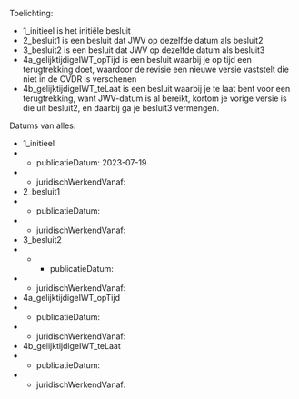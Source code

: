 Toelichting:
- 1_initieel is het initiële besluit  
- 2_besluit1 is een besluit dat JWV op dezelfde datum als besluit2  
- 3_besluit2 is een besluit dat JWV op dezelfde datum als besluit3  
- 4a_gelijktijdigeIWT_opTijd is een besluit waarbij je op tijd een terugtrekking doet, waardoor de revisie een nieuwe versie vaststelt die niet in de CVDR is verschenen  
- 4b_gelijktijdigeIWT_teLaat is een besluit waarbij je te laat bent voor een terugtrekking, want JWV-datum is al bereikt, kortom je vorige versie is die uit besluit2, en daarbij ga je besluit3 vermengen.  

Datums van alles:
- 1_initieel  
- - publicatieDatum: 2023-07-19
- - juridischWerkendVanaf: 
- 2_besluit1
- - publicatieDatum: 
- - juridischWerkendVanaf: 
- 3_besluit2
- - - publicatieDatum: 
- - juridischWerkendVanaf: 
- 4a_gelijktijdigeIWT_opTijd
- - publicatieDatum: 
- - juridischWerkendVanaf: 
- 4b_gelijktijdigeIWT_teLaat
- - publicatieDatum: 
- - juridischWerkendVanaf: 
